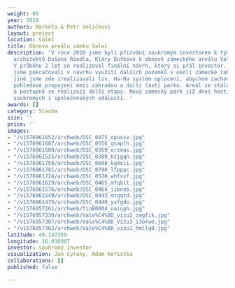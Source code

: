 ```yaml
---
weight: 99
year: 2010
authors: Markéta & Petr Veličkovi
layout: project
location: Valeč
title: Obnova areálu zámku Valeč
description: 'V roce 2010 jsme byli přizvání soukromým investorem k týmu krajinářských
  architektů Dušana Riedla, Kláry Dufkové k obnově zámeckého areálu Valeč u Třebíče.
  V průběhu 2 let se realizoval finální návrh, který si přál investor. V dalších letech
  jsme pokračovali v návrhu využití dalších pozemků v okolí zámecké zahrady. Mimo
  jiné jsme zde zrealizovali tzv. Ha-Ha systém oplocení, abychom zachovali hlavní
  pohledové propojení mezi zahradou a další částí parku. Areál se stále rozšiřuje
  a postupně se realizují další etapy. Nový zámecký park již dnes hostí řadu firemních,
  soukromých i společenských událostí. '
awards: []
category: Stavba
size: ''
price: ''
images:
- "/v1576961652/archweb/DSC_0475_opussv.jpg"
- "/v1576961687/archweb/DSC_0556_qsaplh.jpg"
- "/v1576961500/archweb/DSC_0359_orzmas.jpg"
- "/v1576961525/archweb/DSC_0388_bzjgqn.jpg"
- "/v1576961758/archweb/DSC_0608_kq4oii.jpg"
- "/v1576961781/archweb/DSC_0790_lfpppc.jpg"
- "/v1576961724/archweb/DSC_0570_whfsvf.jpg"
- "/v1576961629/archweb/DSC_0465_mfqblt.jpg"
- "/v1576961576/archweb/DSC_0464_iibneb.jpg"
- "/v1576961549/archweb/DSC_0443_mtqqtd.jpg"
- "/v1576961475/archweb/DSC_0440_yxfgdo.jpg"
- "/v1576957261/archweb/finB0004_oaiuph.jpg"
- "/v1576957330/archweb/Vale%C4%8D_vizu2_zagfik.jpg"
- "/v1576957387/archweb/Vale%C4%8D_Vizu3_i3orwe.jpg"
- "/v1576957362/archweb/Vale%C4%8D_vizu1_hmllq0.jpg"
latitude: 49.147359
longitude: 16.036007
investor: soukromý investor
visualization: Jan Cyrany, Adam Kořistka
collaborations: []
published: false

---
```

